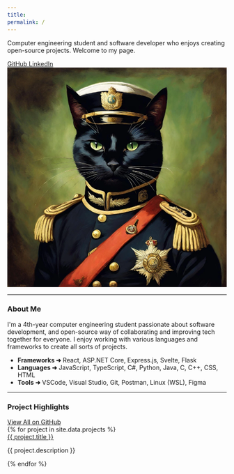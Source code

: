 ```yaml
---
title:
permalink: /
---
```


<section id="hero">
	<div id="hero-wrapper">
		<p>
			Computer engineering student and software developer who enjoys creating open-source projects. Welcome to my page.
		</p>
		<div id="hero-links">
			<a href="{{ site.github_profile }}" target="_blank">
				GitHub <i data-feather="external-link"></i>
			</a>
			<a href="{{ site.linkedin_profile }}" target="_blank">
				LinkedIn <i data-feather="external-link"></i>
			</a>
		</div>
	</div>
	<img
		id="general-cat"
		alt="General Cat"
		src="/assets/images/general_cat.webp"
		title="My dear profile picture" />
</section>
<hr />
<section id="about">
	<h3>About Me</h3>
	<p>
		I'm a 4th-year computer engineering student passionate about software development, and open-source way of collaborating and improving tech together for everyone. I enjoy working with various languages and frameworks to create all sorts of projects.
	</p>
	<ul id="techlist">
		<li><b>Frameworks &#x279C;</b> React, ASP.NET Core, Express.js, Svelte, Flask</li>
		<li><b>Languages &#x279C;</b> JavaScript, TypeScript, C#, Python, Java, C, C++, CSS, HTML</li>
		<li><b>Tools &#x279C;</b> VSCode, Visual Studio, Git, Postman, Linux (WSL), Figma</li>
	</ul>
</section>
<hr />
<section id="projects">
	<div>
		<h3>Project Highlights</h3>
		<a href="{{ site.github_profile }}?tab=repositories" target="_blank">
			View All on GitHub <i data-feather="external-link"></i>
		</a>
	</div>
	<div id="projectsgrid">
	{% for project in site.data.projects %}
		<div class="project">
			<a href="{{ project.source }}" target="_blank">
				{{ project.title }} <i data-feather="external-link"></i>
			</a>
			<p>{{ project.description }}</p>
		</div>
	{% endfor %}
	</div>
</section>
